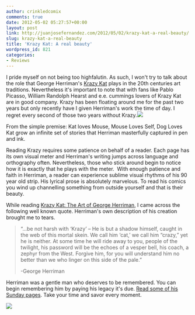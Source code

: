 ```yaml
---
author: crinkledcomix
comments: true
date: 2012-05-02 05:27:57+00:00
layout: post
link: http://juanjosefernandez.com/2012/05/02/krazy-kat-a-real-beauty/
slug: krazy-kat-a-real-beauty
title: 'Krazy Kat: A real beauty'
wordpress_id: 821
categories:
- Reviews
---
```


I pride myself on not being too highfalutin. As such, I won't try to talk about the role that George Herriman's [Krazy Kat](http://en.wikipedia.org/wiki/Krazy_Kat) plays in the 20th centuries art traditions. Nevertheless it's important to note that with fans like Pablo Picasso, William Randolph Hearst and e.e. cummings lovers of Krazy Kat are in good company. Krazy has been floating around me for the past two years but only recently have I given Herriman's work the time of day. I regret every second of those two years without Krazy.![](http://fernandezjuanjose.files.wordpress.com/2012/05/krazykat.jpeg)

From the simple premise: Kat loves Mouse, Mouse Loves Self, Dog Loves Kat grow an infinite set of stories that Herriman masterfully captured in pen and ink.

Reading Krazy requires some patience on behalf of a reader. Each page has its own visual meter and Herriman's writing jumps across language and orthography often. Nevertheless, those who stick around begin to notice how it is exactly that he plays with the meter.  With enough patience and faith in Herriman, a reader can experience sublime visual rhythms of his 90 year old strip. His lyrical prose is absolutely marvelous. To read his comics you wind up channelling something from outside yourself and that is their beauty.

While reading [Krazy Kat: The Art of George Herriman](http://www.copaceticcomics.com/comics/782), I came across the following well known quote. Herriman's own description of his creation brought me to tears.


<blockquote>“…be not harsh with ‘Krazy’ – He is but a shadow himself, caught in the web of this mortal skein. We call him ‘cat,’ we call him “crazy,” yet he is neither. At some time he will ride away to you, people of the twilight, his password will be the echoes of a vesper bell, his coach, a zephyr from the West. Forgive him, for you will understand him no better than we who linger on this side of the pale.”

-George Herriman</blockquote>


Herriman was a gentle man who deserves to be remembered. You can begin remembering him by paying his legacy it's due. [Read some of his Sunday pages](http://www.copaceticcomics.com/comics/ser/54). Take your time and savor every moment.

[![](http://fernandezjuanjose.files.wordpress.com/2012/05/krazykat_2-6-38_lg.jpeg)](http://fernandezjuanjose.files.wordpress.com/2012/05/krazykat_2-6-38_lg.jpeg)
